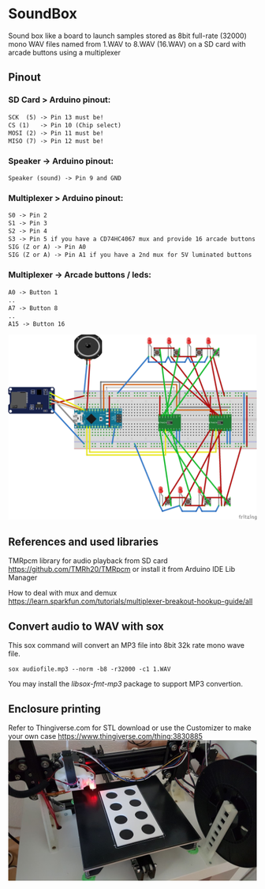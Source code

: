 # SoundBox
Sound box like a board to launch samples stored as 8bit full-rate (32000) mono WAV files named from 1.WAV to 8.WAV (16.WAV) on a SD card with arcade buttons using a multiplexer
## Pinout
### SD Card > Arduino pinout:
```
SCK  (5) -> Pin 13 must be!
CS (1)   -> Pin 10 (Chip select)
MOSI (2) -> Pin 11 must be!
MISO (7) -> Pin 12 must be!
```
### Speaker -> Arduino pinout:
```
Speaker (sound) -> Pin 9 and GND
```
### Multiplexer > Arduino pinout:
```
S0 -> Pin 2
S1 -> Pin 3
S2 -> Pin 4
S3 -> Pin 5 if you have a CD74HC4067 mux and provide 16 arcade buttons
SIG (Z or A) -> Pin A0
SIG (Z or A) -> Pin A1 if you have a 2nd mux for 5V luminated buttons
```
### Multiplexer -> Arcade buttons / leds:
```
A0 -> Button 1
..
A7 -> Button 8
..
A15 -> Button 16
```
![](https://github.com/rediculum/SoundBox/raw/master/SoundBox_fritzing.png)
## References and used libraries
TMRpcm library for audio playback from SD card
https://github.com/TMRh20/TMRpcm or install it from Arduino IDE Lib Manager

How to deal with mux and demux
https://learn.sparkfun.com/tutorials/multiplexer-breakout-hookup-guide/all

## Convert audio to WAV with sox
This sox command will convert an MP3 file into 8bit 32k rate mono wave file.
```
sox audiofile.mp3 --norm -b8 -r32000 -c1 1.WAV
```
You may install the *libsox-fmt-mp3* package to support MP3 convertion.

## Enclosure printing
Refer to Thingiverse.com for STL download or use the Customizer to make your own case
https://www.thingiverse.com/thing:3830885
![](https://github.com/rediculum/SoundBox/raw/master/images/SoundBox_lid_printing.jpg)

